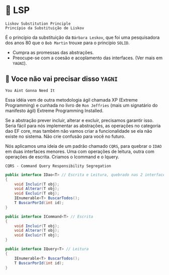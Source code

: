 # 📍 LSP
`Liskov Substitution Principle`<br>
`Princípio da Substituição de Liskov`

É o princípio da substituição da `Bárbara Leskov`, que foi uma pesquisadora dos anos 80 que o `Bob Martin` trouxe para o princípio `SOLID`.

+ Cumpra as promessas das abstrações.
+ Preocupe-se com a coesão e acoplamento das interfaces. (Ver mais em `YAGNI`).

## 🔹 Voce não vai precisar disso `YAGNI`
`You Aint Gonna Need It`

Essa idéia vem de outra metodologia ágil chamada XP (Extreme Programming) e cunhada no livro de `Ron Jeffries` (mais um signatário do manifesto ágil) Extreme Programming Installed. 

 Se a abstração prever incluir, alterar e excluir, precisamos garantir isso. Seria fácil para nós implementar as abstrações, as operações no categoria dao EF core, mas também não vamos criar a funcionalidade se ela não existe no sistema. Não crie confusão para você no futuro.

  Nós aplicamos uma ideia de um padrão chamado `CQRS`, para quebrar o `IDAO` em duas interfaces menores. 
  Uma com operações de leitura, outra com operações de escrita. 
  Criamos o Icommand e o Iquery.

  `CQRS - Command Query Responsibility Segregation`

  

```csharp
public interface IDao<T> // Escrita e Leitura, quebrado nas 2 interfaces abaixo
{
    void Incluir(T obj);
    void Alterar(T obj);
    void Excluir(T obj);
    IEnumerable<T> BuscarTodos();
    T BuscarPorId(int id);
}

public interface ICommand<T> // Escrita
{
    void Incluir(T obj);
    void Alterar(T obj);
    void Excluir(T obj);
}

public interface IQuery<T> // Leitura
{
    IEnumerable<T> BuscarTodos();
    T BuscarPorId(int id);
}
```